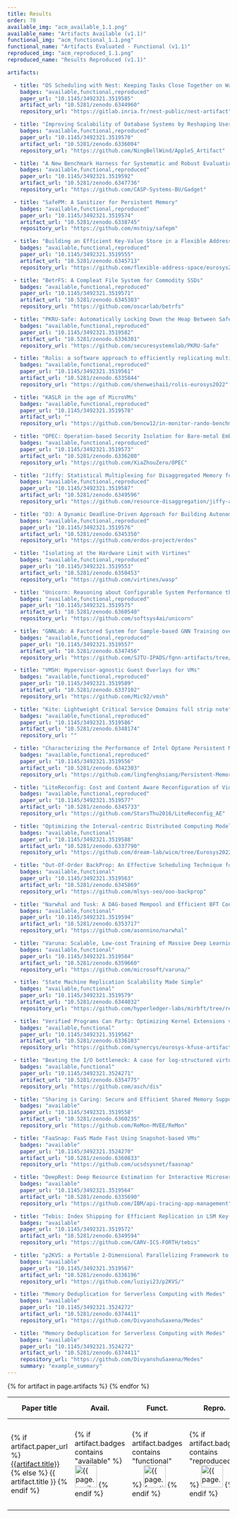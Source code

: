 ```yaml
---
title: Results
order: 70
available_img: "acm_available_1.1.png"
available_name: "Artifacts Available (v1.1)"
functional_img: "acm_functional_1.1.png"
functional_name: "Artifacts Evaluated - Functional (v1.1)"
reproduced_img: "acm_reproduced_1.1.png"
reproduced_name: "Results Reproduced (v1.1)"

artifacts:

  - title: "OS Scheduling with Nest: Keeping Tasks Close Together on Warm Cores"
    badges: "available,functional,reproduced"
    paper_url: "10.1145/3492321.3519585"
    artifact_url: "10.5281/zenodo.6344960"
    repository_url: "https://gitlab.inria.fr/nest-public/nest-artifact"

  - title: "Improving Scalability of Database Systems by Reshaping User Parallel I/O"
    badges: "available,functional,reproduced"
    paper_url: "10.1145/3492321.3519570"
    artifact_url: "10.5281/zenodo.6336004"
    repository_url: "https://github.com/NingBellWind/AppleS_Artifact"

  - title: "A New Benchmark Harness for Systematic and Robust Evaluation of Streaming State Stores"
    badges: "available,functional,reproduced"
    paper_url: "10.1145/3492321.3519592"
    artifact_url: "10.5281/zenodo.6347736"
    repository_url: "https://github.com/CASP-Systems-BU/Gadget"

  - title: "SafePM: A Sanitizer for Persistent Memory"
    badges: "available,functional,reproduced"
    paper_url: "10.1145/3492321.3519574"
    artifact_url: "10.5281/zenodo.6338745"
    repository_url: "https://github.com/mstniy/safepm"

  - title: "Building an Efficient Key-Value Store in a Flexible Address Space"
    badges: "available,functional,reproduced"
    paper_url: "10.1145/3492321.3519555"
    artifact_url: "10.5281/zenodo.6345713"
    repository_url: "https://github.com/flexible-address-space/eurosys22-artifact"

  - title: "BetrFS: A Compleat File System for Commodity SSDs"
    badges: "available,functional,reproduced"
    paper_url: "10.1145/3492321.3519571"
    artifact_url: "10.5281/zenodo.6345303"
    repository_url: "https://github.com/oscarlab/betrfs"

  - title: "PKRU-Safe: Automatically Locking Down the Heap Between Safe and Unsafe Languages"
    badges: "available,functional,reproduced"
    paper_url: "10.1145/3492321.3519582"
    artifact_url: "10.5281/zenodo.6336301"
    repository_url: "https://github.com/securesystemslab/PKRU-Safe"

  - title: "Rolis: a software approach to efficiently replicating multi-core transactions"
    badges: "available,functional,reproduced"
    paper_url: "10.1145/3492321.3519561"
    artifact_url: "10.5281/zenodo.6335844"
    repository_url: "https://github.com/shenweihai1/rolis-eurosys2022"

  - title: "KASLR in the age of MicroVMs"
    badges: "available,functional,reproduced"
    paper_url: "10.1145/3492321.3519578"
    artifact_url: ""
    repository_url: "https://github.com/bencw12/in-monitor-rando-benchmarking"

  - title: "OPEC: Operation-based Security Isolation for Bare-metal Embedded Systems"
    badges: "available,functional,reproduced"
    paper_url: "10.1145/3492321.3519573"
    artifact_url: "10.5281/zenodo.6336200"
    repository_url: "https://github.com/XiaZhouZero/OPEC"

  - title: "Jiffy: Statistical Multiplexing for Disaggregated Memory full strip note"
    badges: "available,functional,reproduced"
    paper_url: "10.1145/3492321.3519587"
    artifact_url: "10.5281/zenodo.6349596"
    repository_url: "https://github.com/resource-disaggregation/jiffy-artifact"

  - title: "D3: A Dynamic Deadline-Driven Approach for Building Autonomous Vehicles"
    badges: "available,functional,reproduced"
    paper_url: "10.1145/3492321.3519576"
    artifact_url: "10.5281/zenodo.6345350"
    repository_url: "https://github.com/erdos-project/erdos"

  - title: "Isolating at the Hardware Limit with Virtines"
    badges: "available,functional,reproduced"
    paper_url: "10.1145/3492321.3519553"
    artifact_url: "10.5281/zenodo.6350453"
    repository_url: "https://github.com/virtines/wasp"

  - title: "Unicorn: Reasoning about Configurable System Performance through the lens of Causality"
    badges: "available,functional,reproduced"
    paper_url: "10.1145/3492321.3519575"
    artifact_url: "10.5281/zenodo.6360540"
    repository_url: "https://github.com/softsys4ai/unicorn"

  - title: "GNNLab: A Factored System for Sample-based GNN Training over GPUs"
    badges: "available,functional,reproduced"
    paper_url: "10.1145/3492321.3519557"
    artifact_url: "10.5281/zenodo.6347456"
    repository_url: "https://github.com/SJTU-IPADS/fgnn-artifacts/tree/0abc7182"

  - title: "VMSH: Hypervisor-agnostic Guest Overlays for VMs"
    badges: "available,functional,reproduced"
    paper_url: "10.1145/3492321.3519589"
    artifact_url: "10.5281/zenodo.6337102"
    repository_url: "https://github.com/Mic92/vmsh"

  - title: "Kite: Lightweight Critical Service Domains full strip note"
    badges: "available,functional,reproduced"
    paper_url: "10.1145/3492321.3519586"
    artifact_url: "10.5281/zenodo.6348174"
    repository_url: ""

  - title: "Characterizing the Performance of Intel Optane Persistent Memory -- A Close Look at its On-DIMM Buffering"
    badges: "available,functional,reproduced"
    paper_url: "10.1145/3492321.3519556"
    artifact_url: "10.5281/zenodo.6342303"
    repository_url: "https://github.com/lingfenghsiang/Persistent-Memory-Study"

  - title: "LiteReconfig: Cost and Content Aware Reconfiguration of Video Object Detection Systems for Mobile GPUs"
    badges: "available,functional,reproduced"
    paper_url: "10.1145/3492321.3519577"
    artifact_url: "10.5281/zenodo.6345733"
    repository_url: "https://github.com/StarsThu2016/LiteReconfig_AE"

  - title: "Optimizing the Interval-centric Distributed Computing Model for Temporal Graph Algorithms"
    badges: "available,functional"
    paper_url: "10.1145/3492321.3519588"
    artifact_url: "10.5281/zenodo.6337790"
    repository_url: "https://github.com/dream-lab/wicm/tree/Eurosys2022"

  - title: "Out-Of-Order BackProp: An Effective Scheduling Technique for Deep Learning"
    badges: "available,functional"
    paper_url: "10.1145/3492321.3519563"
    artifact_url: "10.5281/zenodo.6345869"
    repository_url: "https://github.com/mlsys-seo/ooo-backprop"

  - title: "Narwhal and Tusk: A DAG-based Mempool and Efficient BFT Consensus"
    badges: "available,functional"
    paper_url: "10.1145/3492321.3519594"
    artifact_url: "10.5281/zenodo.6353717"
    repository_url: "https://github.com/asonnino/narwhal"

  - title: "Varuna: Scalable, Low-cost Training of Massive Deep Learning Models"
    badges: "available,functional"
    paper_url: "10.1145/3492321.3519584"
    artifact_url: "10.5281/zenodo.6359660"
    repository_url: "https://github.com/microsoft/varuna/"

  - title: "State Machine Replication Scalability Made Simple"
    badges: "available,functional"
    paper_url: "10.1145/3492321.3519579"
    artifact_url: "10.5281/zenodo.6344032"
    repository_url: "https://github.com/hyperledger-labs/mirbft/tree/research-iss"

  - title: "Verified Programs Can Party: Optimizing Kernel Extensions via Post-Verification In-Kernel Merging"
    badges: "available,functional"
    paper_url: "10.1145/3492321.3519562"
    artifact_url: "10.5281/zenodo.6336103"
    repository_url: "https://github.com/synercys/eurosys-kfuse-artifact"

  - title: "Beating the I/O bottleneck: A case for log-structured virtual disks"
    badges: "available,functional"
    paper_url: "10.1145/3492321.3524271"
    artifact_url: "10.5281/zenodo.6354775"
    repository_url: "https://github.com/asch/dis"

  - title: "Sharing is Caring: Secure and Efficient Shared Memory Support for MVEEs"
    badges: "available"
    paper_url: "10.1145/3492321.3519558"
    artifact_url: "10.5281/zenodo.6360235"
    repository_url: "https://github.com/ReMon-MVEE/ReMon"

  - title: "FaaSnap: FaaS Made Fast Using Snapshot-based VMs"
    badges: "available"
    paper_url: "10.1145/3492321.3524270"
    artifact_url: "10.5281/zenodo.6360833"
    repository_url: "https://github.com/ucsdsysnet/faasnap"

  - title: "DeepRest: Deep Resource Estimation for Interactive Microservices"
    badges: "available"
    paper_url: "10.1145/3492321.3519564"
    artifact_url: "10.5281/zenodo.6335690"
    repository_url: "https://github.com/IBM/api-tracing-app-management"

  - title: "Tebis: Index Shipping for Efficient Replication in LSM Key-Value Stores"
    badges: "available"
    paper_url: "10.1145/3492321.3519572"
    artifact_url: "10.5281/zenodo.6349594"
    repository_url: "https://github.com/CARV-ICS-FORTH/tebis"

  - title: "p2KVS: a Portable 2-Dimensional Parallelizing Framework to Improve Scalability of Key-value Stores on SSDs"
    badges: "available"
    paper_url: "10.1145/3492321.3519567"
    artifact_url: "10.5281/zenodo.6336196"
    repository_url: "https://github.com/luziyi23/p2KVS/"

  - title: "Memory Deduplication for Serverless Computing with Medes"
    badges: "available"
    paper_url: "10.1145/3492321.3524272"
    artifact_url: "10.5281/zenodo.6374411"
    repository_url: "https://github.com/DivyanshuSaxena/Medes"

  - title: "Memory Deduplication for Serverless Computing with Medes"
    badges: "available"
    paper_url: "10.1145/3492321.3524272"
    artifact_url: "10.5281/zenodo.6374411"
    repository_url: "https://github.com/DivyanshuSaxena/Medes"
    summary: "example_summary"
---
```


<table>
  <thead>
    <tr>
      <th>Paper title</th>
      <th>Avail.</th>
      <th>Funct.</th>
      <th>Repro.</th>
      <th>Available At</th>
      <th>Review Summary</th>
    </tr>
  </thead>
  <tbody>
  {% for artifact in page.artifacts %}
    <tr>
      <td>
        {% if artifact.paper_url %}
          <a href="https://doi.org/{{artifact.paper_url}}" target="_blank">{{artifact.title}}</a>
        {% else %}
          {{ artifact.title }}
        {% endif %}
      </td>
      <td>
        {% if artifact.badges contains "available" %}
          <img src="{{ site.baseurl }}/images/{{ page.available_img }}" alt="{{ page.available_name }}" width="50px">
        {% endif %}
      </td>
      <td>
        {% if artifact.badges contains "functional" %}
          <img src="{{ site.baseurl }}/images/{{ page.functional_img }}" alt="{{ page.functional_name }}" width="50px">
        {% endif %}
      </td>
      <td>
        {% if artifact.badges contains "reproduced" %}
          <img src="{{ site.baseurl }}/images/{{ page.reproduced_img }}" alt="{{ page.reproduced_name }}" width="50px">
        {% endif %}
      </td>
      <td>
        {% if artifact.award %}
          <b>Distinguished&nbsp;Artifact</b><br>
        {% endif %} {% if artifact.artifact_url %}
          <a href="https://doi.org/{{artifact.artifact_url}}" target="_blank">Artifact</a><br>
        {% endif %} {% if artifact.repository_url %}
          <a href="{{artifact.repository_url}}" target="_blank">Repository</a><br>
        {% endif %}
      </td>
      <td>
        {% if artifact.summary %}
          <a href="summaries/{{ artifact.summary }}.html">Summary</a>
        {% else %}
          {% if artifact.badges contains "reproduced"%}
            <em>To be posted</em>
          {% endif %}
        {% endif %}
      </td>
    </tr>
    {% endfor %}
  </tbody>
</table>
